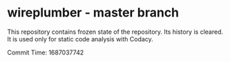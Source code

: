 # wireplumber - master branch

This repository contains frozen state of the repository.
Its history is cleared. It is used only for static code
analysis with Codacy.

Commit Time: 1687037742